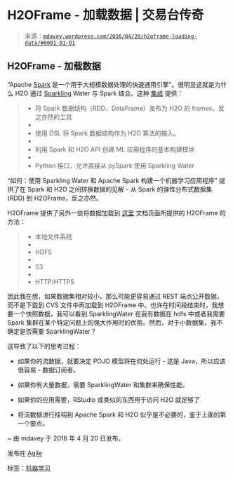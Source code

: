 <!--yml

类别：未分类

日期：2024 年 5 月 18 日 05:33:20

-->

# H2OFrame - 加载数据 | 交易台传奇

> 来源：[`mdavey.wordpress.com/2016/04/20/h2oframe-loading-data/#0001-01-01`](https://mdavey.wordpress.com/2016/04/20/h2oframe-loading-data/#0001-01-01)

## H2OFrame - 加载数据

“Apache [Spark](http://spark.apache.org/) 是一个用于大规模数据处理的快速通用引擎”。很明显这就是为什么 H2O 通过 [Sparkling](http://www.h2o.ai/product/sparkling-water/) Water 与 Spark 结合。这种 [集成](https://github.com/h2oai/sparkling-water) 提供：

> +   将 Spark 数据结构（RDD、DataFrame）发布为 H2O 的 frames，反之亦然的工具
> +   
> +   使用 DSL 将 Spark 数据结构作为 H2O 算法的输入。
> +   
> +   利用 Spark 和 H2O API 创建 ML 应用程序的基本构建模块
> +   
> +   Python 接口，允许直接从 pySpark 使用 Sparkling Water

“如何：使用 Sparkling Water 和 Apache Spark 构建一个机器学习应用程序” 提供了在 Spark 和 H2O 之间转换数据的见解 - 从 Spark 的弹性分布式数据集 (RDD) 到 H2OFrame，反之亦然。

H2OFrame 提供了另外一些将数据加载到 [这里](http://h2o-release.s3.amazonaws.com/h2o/master/3384/docs-website/h2o-docs/booklets/SparklingWaterVignette.pdf) 文档页面所提供的 H2OFrame 的方法：

> +   本地文件系统
> +   
> +   HDFS
> +   
> +   S3
> +   
> +   HTTP/HTTPS

因此我在想，如果数据集相对较小，那么可能更容易通过 REST 端点公开数据，而不是下载到 CVS 文件中再加载到 H2OFrame 中。也许在时间段结束时，我想要一个快照数据，我可以看到 SparklingWater 在我有数据在 hdfs 中或者我需要 Spark 集群在某个特定问题上的强大作用时的优势。然而，对于小数据集，我不确定是否需要 SparklingWater？

这导致了以下的思考过程：

+   如果你的流数据，就要决定 POJO 模型将在何处运行 - 这是 Java，所以应该很容易 - 数据订阅者。

+   如果你有大量数据，需要 SparklingWater 和集群来确保性能。

+   如果你的应用需要，RStudio 或类似的东西用于访问 H2O 就足够了

+   将流数据进行挂钩到 Apache Spark 和 H2O 似乎是不必要的，鉴于上面的第一个要点。

~ 由 mdavey 于 2016 年 4 月 20 日发布。

发布在 [Agile](https://mdavey.wordpress.com/category/agile/)

标签：[机器学习](https://mdavey.wordpress.com/tag/machinelearning/)
